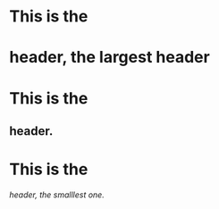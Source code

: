 # This is the <h1> header, the largest header
# This is the <h2> header.
# This is the <h6> header, the smalllest one.
